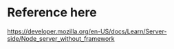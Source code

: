 # Reference here

https://developer.mozilla.org/en-US/docs/Learn/Server-side/Node_server_without_framework